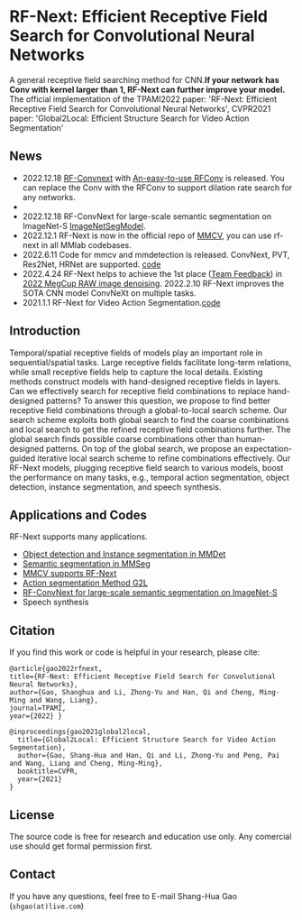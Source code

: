 # RF-Next: Efficient Receptive Field Search for Convolutional Neural Networks

A general receptive field searching method for CNN.**If your network has Conv with kernel larger than 1, RF-Next can further improve your model.**
The official implementation of the TPAMI2022 paper: 'RF-Next: Efficient Receptive Field Search for Convolutional Neural Networks',
CVPR2021 paper: 'Global2Local: Efficient Structure Search for Video Action Segmentation'

## News
- 2022.12.18 [RF-Convnext](https://github.com/ShangHua-Gao/RFNext/blob/main/rfconvnext.py) with [An-easy-to-use RFConv](https://github.com/ShangHua-Gao/RFNext/blob/main/rfconv.py) is released. You can replace the Conv with the RFConv to support dilation rate search for any networks.
- 
- 2022.12.18 RF-ConvNext for large-scale semantic segmentation on ImageNet-S [ImageNetSegModel](https://github.com/LUSSeg/ImageNetSegModel/blob/main/MODEL_ZOO.md#finetuning-with-rf-convnext).
- 2022.12.1 RF-Next is now in the official repo of [MMCV](https://github.com/open-mmlab/mmcv/tree/master/mmcv/cnn/rfsearch), you can use rf-next in all MMlab codebases.
- 2022.6.11 Code for mmcv and mmdetection is released. ConvNext, PVT, Res2Net, HRNet are supported. [code](https://github.com/ShangHua-Gao/RF-mmdetection/tree/rfsearch/configs/rfnext)
- 2022.4.24 RF-Next helps to achieve the 1st place ([Team Feedback](https://github.com/hlh981029/megcup-feedback)) in [2022 MegCup RAW image denoising](https://studio.brainpp.com/competition/5?name=2022%20MegCup%20%E7%82%BC%E4%B8%B9%E5%A4%A7%E8%B5%9B&tab=rank).
2022.2.10 RF-Next improves the SOTA CNN model ConvNeXt on multiple tasks.
- 2021.1.1 RF-Next for Video Action Segmentation.[code](https://github.com/ShangHua-Gao/RFNext/tree/main/rf-action_segmentation)

## Introduction
Temporal/spatial receptive fields of models play an important role in sequential/spatial tasks. Large receptive fields facilitate long-term relations, while small receptive fields help to capture the local details. Existing methods construct models with hand-designed receptive fields in layers. Can we effectively search for receptive field combinations to replace hand-designed patterns? To answer this question, we propose to find better receptive field combinations through a global-to-local search scheme. Our search scheme exploits both global search to find the coarse combinations and local search to get the refined receptive field combinations further. The global search finds possible coarse combinations other than human-designed patterns. On top of the global search, we propose an
expectation-guided iterative local search scheme to refine combinations effectively. Our RF-Next models, plugging receptive field search to various models, boost the performance on many tasks, e.g., temporal action segmentation, object detection, instance segmentation, and speech synthesis. 
## Applications and Codes
RF-Next supports many applications.
- [Object detection and Instance segmentation in MMDet](https://github.com/ShangHua-Gao/RF-mmdetection/tree/rfsearch/configs/rfnext)
- [Semantic segmentation in MMSeg](https://github.com/ShangHua-Gao/RF-mmdetection/tree/rfsearch/configs/rfnext
)
- [MMCV supports RF-Next](https://github.com/open-mmlab/mmcv/tree/master/mmcv/cnn/rfsearch) 
- [Action segmentation Method G2L](https://github.com/ShangHua-Gao/RFNext/tree/main/rf-action_segmentation)
- [RF-ConvNext for large-scale semantic segmentation on ImageNet-S](https://github.com/LUSSeg/ImageNetSegModel/blob/main/MODEL_ZOO.md#finetuning-with-rf-convnext)
- Speech synthesis

## Citation
If you find this work or code is helpful in your research, please cite:
```
@article{gao2022rfnext,   
title={RF-Next: Efficient Receptive Field Search for Convolutional Neural Networks},   
author={Gao, Shanghua and Li, Zhong-Yu and Han, Qi and Cheng, Ming-Ming and Wang, Liang},   
journal=TPAMI,   
year={2022} }

@inproceedings{gao2021global2local,
  title={Global2Local: Efficient Structure Search for Video Action Segmentation},
  author={Gao, Shang-Hua and Han, Qi and Li, Zhong-Yu and Peng, Pai and Wang, Liang and Cheng, Ming-Ming},
  booktitle=CVPR,
  year={2021}
}
```
## License

The source code is free for research and education use only. Any comercial use should get formal permission first.

## Contact
If you have any questions, feel free to E-mail Shang-Hua Gao (`shgao(at)live.com`)
